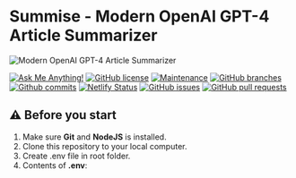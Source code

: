 # Summise - Modern OpenAI GPT-4 Article Summarizer

![Modern OpenAI GPT-4 Article Summarizer](/.github/images/img_main.png "Modern OpenAI GPT-4 Article Summarizer")

[![Ask Me Anything!](https://img.shields.io/badge/Ask%20me-anything-1abc9c.svg)](https://github.com/Technical-Shubham-tech "Ask Me Anything!")
[![GitHub license](https://img.shields.io/github/license/Technical-Shubham-tech/ai-summarizer)](https://github.com/Technical-Shubham-tech/ai-summarizer/blob/main/LICENSE.md "GitHub license")
[![Maintenance](https://img.shields.io/badge/Maintained%3F-yes-green.svg)](https://github.com/Technical-Shubham-tech/ai-summarizer/commits/main "Maintenance")
[![GitHub branches](https://badgen.net/github/branches/Technical-Shubham-tech/ai-summarizer)](https://github.com/Technical-Shubham-tech/ai-summarizer/branches "GitHub branches")
[![Github commits](https://badgen.net/github/commits/Technical-Shubham-tech/ai-summarizer/main)](https://github.com/Technical-Shubham-tech/ai-summarizer/commits "Github commits")
[![Netlify Status](https://api.netlify.com/api/v1/badges/4b406197-21d8-4e96-9fdd-52c782540f0e/deploy-status)](https://summise.netlify.app/ "Netlify Status")
[![GitHub issues](https://img.shields.io/github/issues/Technical-Shubham-tech/ai-summarizer)](https://github.com/Technical-Shubham-tech/ai-summarizer/issues "GitHub issues")
[![GitHub pull requests](https://img.shields.io/github/issues-pr/Technical-Shubham-tech/ai-summarizer)](https://github.com/Technical-Shubham-tech/ai-summarizer/pulls "GitHub pull requests")

## ⚠️ Before you start

1. Make sure **Git** and **NodeJS** is installed.
2. Clone this repository to your local computer.
3. Create .env file in root folder.
4. Contents of **.env**:

